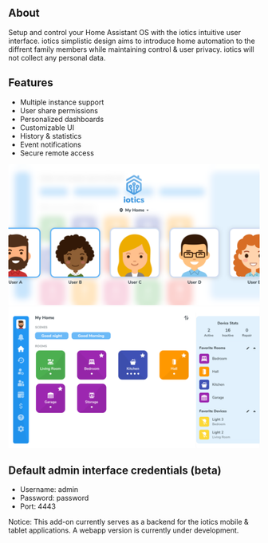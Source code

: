## About

Setup and control your Home Assistant OS with the iotics intuitive user interface. iotics simplistic design aims to introduce home automation to the diffrent family members while maintaining control & user privacy. iotics will not collect any personal data.

## Features

- Multiple instance support
- User share permissions
- Personalized dashboards
- Customizable UI
- History & statistics
- Event notifications
- Secure remote access

![iotics dashboard](https://github.com/iotics-live/iotics-Controller/blob/master/iotics/Images/screenshot-003.png?raw=true)
![iotics user selection](https://github.com/iotics-live/iotics-Controller/blob/master/iotics/Images/screenshot-001.png?raw=true)

## Default admin interface credentials (beta)
- Username: admin
- Password: password
- Port: 4443

Notice: This add-on currently serves as a backend for the iotics mobile & tablet applications. A webapp version is currently under development.
